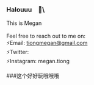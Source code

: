 
<!--
**lelemegan/lelemegan** is a ✨ _special_ ✨ repository because its `README.md` (this file) appears on your GitHub profile.

Here are some ideas to get you started:

- 🔭 I’m currently working on ...
- 🌱 I’m currently learning ...
- 👯 I’m looking to collaborate on ...
- 🤔 I’m looking for help with ...
- 💬 Ask me about ...
- 📫 How to reach me: ...
- 😄 Pronouns: ...
- ⚡ Fun fact: ...
-->

### Halouuu　👋\
This is Megan\
\
Feel free to reach out to me on:\
⚡Email: tiongmegan@gmail.com\
⚡Twitter:\
⚡Instagram: megan.tiong

###这个好好玩哦哦哦
